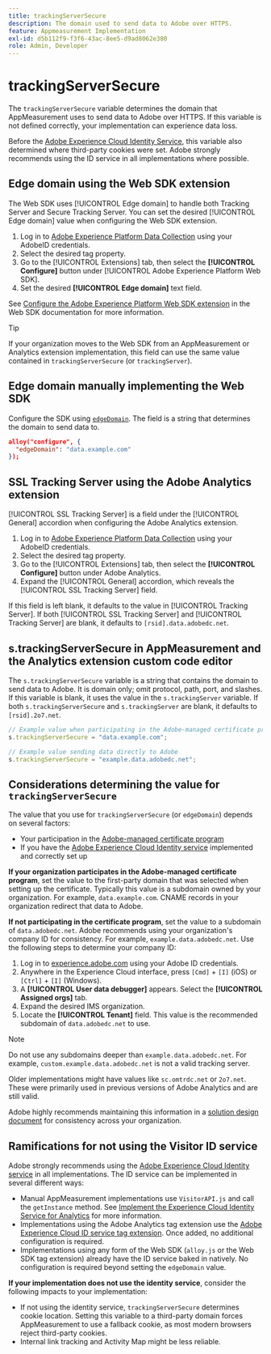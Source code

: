 ```yaml
---
title: trackingServerSecure
description: The domain used to send data to Adobe over HTTPS.
feature: Appmeasurement Implementation
exl-id: d5b112f9-f3f6-43ac-8ee5-d9ad8062e380
role: Admin, Developer
---
```

# trackingServerSecure

The `trackingServerSecure` variable determines the domain that AppMeasurement uses to send data to Adobe over HTTPS. If this variable is not defined correctly, your implementation can experience data loss.

Before the [Adobe Experience Cloud Identity Service](https://experienceleague.adobe.com/en/docs/id-service/using/home), this variable also determined where third-party cookies were set. Adobe strongly recommends using the ID service in all implementations where possible.

## Edge domain using the Web SDK extension

The Web SDK uses [!UICONTROL Edge domain] to handle both Tracking Server and Secure Tracking Server. You can set the desired [!UICONTROL Edge domain] value when configuring the Web SDK extension.

1. Log in to [Adobe Experience Platform Data Collection](https://experience.adobe.com/data-collection) using your AdobeID credentials.
1. Select the desired tag property.
1. Go to the [!UICONTROL Extensions] tab, then select the **[!UICONTROL Configure]** button under [!UICONTROL Adobe Experience Platform Web SDK].
1. Set the desired **[!UICONTROL Edge domain]** text field.

See [Configure the Adobe Experience Platform Web SDK extension](https://experienceleague.adobe.com/docs/experience-platform/edge/extension/web-sdk-extension-configuration.html) in the Web SDK documentation for more information.

>[!TIP]
>
>If your organization moves to the Web SDK from an AppMeasurement or Analytics extension implementation, this field can use the same value contained in `trackingServerSecure` (or `trackingServer`).

## Edge domain manually implementing the Web SDK

Configure the SDK using [`edgeDomain`](https://experienceleague.adobe.com/en/docs/experience-platform/web-sdk/commands/configure/edgedomain). The field is a string that determines the domain to send data to.

```json
alloy("configure", {
  "edgeDomain": "data.example.com"
});
```

## SSL Tracking Server using the Adobe Analytics extension

[!UICONTROL SSL Tracking Server] is a field under the [!UICONTROL General] accordion when configuring the Adobe Analytics extension.

1. Log in to [Adobe Experience Platform Data Collection](https://experience.adobe.com/data-collection) using your AdobeID credentials.
1. Select the desired tag property.
1. Go to the [!UICONTROL Extensions] tab, then select the **[!UICONTROL Configure]** button under Adobe Analytics.
1. Expand the [!UICONTROL General] accordion, which reveals the [!UICONTROL SSL Tracking Server] field.

If this field is left blank, it defaults to the value in [!UICONTROL Tracking Server]. If both [!UICONTROL SSL Tracking Server] and [!UICONTROL Tracking Server] are blank, it defaults to `[rsid].data.adobedc.net`.

## s.trackingServerSecure in AppMeasurement and the Analytics extension custom code editor

The `s.trackingServerSecure` variable is a string that contains the domain to send data to Adobe. It is domain only; omit protocol, path, port, and slashes. If this variable is blank, it uses the value in the `s.trackingServer` variable. If both `s.trackingServerSecure` and `s.trackingServer` are blank, it defaults to `[rsid].2o7.net`.

```js
// Example value when participating in the Adobe-managed certificate program
s.trackingServerSecure = "data.example.com";

// Example value sending data directly to Adobe
s.trackingServerSecure = "example.data.adobedc.net";
```

## Considerations determining the value for `trackingServerSecure`

The value that you use for `trackingServerSecure` (or `edgeDomain`) depends on several factors:

* Your participation in the [Adobe-managed certificate program](https://experienceleague.adobe.com/en/docs/core-services/interface/data-collection/adobe-managed-cert)
* If you have the [Adobe Experience Cloud Identity service](https://experienceleague.adobe.com/en/docs/id-service/using/home) implemented and correctly set up

**If your organization participates in the Adobe-managed certificate program**, set the value to the first-party domain that was selected when setting up the certificate. Typically this value is a subdomain owned by your organization. For example, `data.example.com`. CNAME records in your organization redirect that data to Adobe.

**If not participating in the certificate program**, set the value to a subdomain of `data.adobedc.net`. Adobe recommends using your organization's company ID for consistency. For example, `example.data.adobedc.net`. Use the following steps to determine your company ID:
  
1. Log in to [experience.adobe.com](https://experience.adobe.com) using your Adobe ID credentials.
1. Anywhere in the Experience Cloud interface, press `[Cmd]` + `[I]` (iOS) or `[Ctrl]` + `[I]` (Windows).
1. A **[!UICONTROL User data debugger]** appears. Select the **[!UICONTROL Assigned orgs]** tab.
1. Expand the desired IMS organization.
1. Locate the **[!UICONTROL Tenant]** field. This value is the recommended subdomain of `data.adobedc.net` to use.

>[!NOTE]
>
>Do not use any subdomains deeper than `example.data.adobedc.net`. For example, `custom.example.data.adobedc.net` is not a valid tracking server.

Older implementations might have values like `sc.omtrdc.net` or `2o7.net`. These were primarily used in previous versions of Adobe Analytics and are still valid.

Adobe highly recommends maintaining this information in a [solution design document](../../prepare/solution-design.md) for consistency across your organization.

## Ramifications for not using the Visitor ID service

Adobe strongly recommends using the [Adobe Experience Cloud Identity service](https://experienceleague.adobe.com/en/docs/id-service/using/home) in all implementations. The ID service can be implemented in several different ways:

* Manual AppMeasurement implementations use `VisitorAPI.js` and call the `getInstance` method. See [Implement the Experience Cloud Identity Service for Analytics](https://experienceleague.adobe.com/en/docs/id-service/using/implementation/setup-analytics) for more information.
* Implementations using the Adobe Analytics tag extension use the [Adobe Experience Cloud ID service tag extension](https://experienceleague.adobe.com/en/docs/experience-platform/tags/extensions/client/id-service/overview). Once added, no additional configuration is required.
* Implementations using any form of the Web SDK (`alloy.js` or the Web SDK tag extension) already have the ID service baked in natively. No configuration is required beyond setting the `edgeDomain` value.

**If your implementation does not use the identity service**, consider the following impacts to your implementation:

* If not using the identity service, `trackingServerSecure` determines cookie location. Setting this variable to a third-party domain forces AppMeasurement to use a fallback cookie, as most modern browsers reject third-party cookies.
* Internal link tracking and Activity Map might be less reliable.
